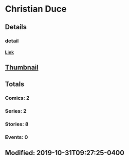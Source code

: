 # Christian  Duce 
## Details
### detail
#### [Link](http://marvel.com/comics/creators/13114/christian_duce?utm_campaign=apiRef&utm_source=225578a89fc76f3d20fbffda5d17a88d)
## [Thumbnail](http://i.annihil.us/u/prod/marvel/i/mg/b/40/image_not_available.jpg)
## Totals
### Comics: 2
### Series: 2
### Stories: 8
### Events: 0
## Modified: 2019-10-31T09:27:25-0400